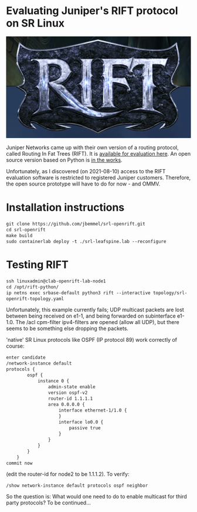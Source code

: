 # Evaluating Juniper's RIFT protocol on SR Linux

![plot](./images/RIFT.PNG)

Juniper Networks came up with their own version of a routing protocol, called Routing In Fat Trees (RIFT). It is [available for evaluation here](https://support.juniper.net/support/downloads/?p=rifteval). An open source version based on Python is [in the works](https://github.com/brunorijsman/rift-python).

Unfortunately, as I discovered (on 2021-08-10) access to the RIFT evaluation software is restricted to registered Juniper customers. Therefore, the open source prototype will have to do for now - and OMMV.

# Installation instructions
```
git clone https://github.com/jbemmel/srl-openrift.git
cd srl-openrift
make build
sudo containerlab deploy -t ./srl-leafspine.lab --reconfigure
```

# Testing RIFT
```
ssh linuxadmin@clab-openrift-lab-node1
cd /opt/rift-python/
ip netns exec srbase-default python3 rift --interactive topology/srl-openrift-topology.yaml
```

Unfortunately, this example currently fails; UDP multicast packets are lost between being received on e1-1, and being forwarded on subinterface e1-1.0.
The /acl cpm-filter ipv4-filters are opened (allow all UDP), but there seems to be something else dropping the packets.

'native' SR Linux protocols like OSPF (IP protocol 89) work correctly of course:
```
enter candidate
/network-instance default
protocols {
        ospf {
            instance 0 {
                admin-state enable
                version ospf-v2
                router-id 1.1.1.1
                area 0.0.0.0 {
                    interface ethernet-1/1.0 {
                    }
                    interface lo0.0 {
                        passive true
                    }
                }
            }
        }
    }
commit now
```
(edit the router-id for node2 to be 1.1.1.2). 
To verify:
```
/show network-instance default protocols ospf neighbor
```

So the question is: What would one need to do to enable multicast for third party protocols? To be continued...
